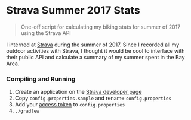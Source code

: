 # Strava Summer 2017 Stats
> One-off script for calculating my biking stats for summer of 2017 using the Strava API

I interned at [Strava](https://www.strava.com/) during the summer of 2017. Since I recorded all my outdoor activities with Strava, I thought it would be cool to interface with their public API and calculate a summary of my summer spent in the Bay Area.

### Compiling and Running
1. Create an application on the [Strava developer page](http://labs.strava.com/developers/)
2. Copy `config.properties.sample` and rename `config.properties`
3. Add your [access token](https://www.strava.com/settings/ap) to `config.properties`
4. `./gradlew`
